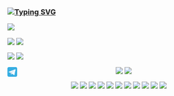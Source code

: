 ### [![Typing SVG](https://readme-typing-svg.demolab.com?font=Abyssinica+SIL&size=21&pause=1000&color=F70000&background=72684E00&center=true&vCenter=true&width=435&lines=Hello+there!;Sir+Obsidian+Maximus+welcomes+you!+%F0%9F%98%84)](https://git.io/typing-svg)

<!--![GitHub Stats](https://github-readme-stats.vercel.app/api?username=ObsidianMaximus&theme=synthwave)

![Top Languages](https://github-readme-stats.vercel.app/api/top-langs/?username=OBSIDIANMAXIMUS&show_icons=true&theme=2077)

[![GitHub Streak](https://streak-stats.demolab.com/?user=ObsidianMaximus&theme=buefy-dark)](https://git.io/streak-stats) -->

![](http://github-profile-summary-cards.vercel.app/api/cards/profile-details?username=ObsidianMaximus&theme=2077) 

![](http://github-profile-summary-cards.vercel.app/api/cards/repos-per-language?username=ObsidianMaximus&theme=2077) ![](http://github-profile-summary-cards.vercel.app/api/cards/most-commit-language?username=ObsidianMaximus&theme=2077)

![](http://github-profile-summary-cards.vercel.app/api/cards/stats?username=ObsidianMaximus&theme=2077) ![](http://github-profile-summary-cards.vercel.app/api/cards/productive-time?username=ObsidianMaximus&theme=2077&utcOffset=8)

<a href="https://t.me/ObsidianMaximus">
  <img align="left" alt="Sarthak's Telegram" width="22px" src="https://raw.githubusercontent.com/edent/SuperTinyIcons/master/images/svg/telegram.svg" />
</a>
 
<p align="center">
 <img src="https://komarev.com/ghpvc/?username=ObsidianMaximus&style=flat-square"/>
 
 
 <img src="https://img.shields.io/badge/dynamic/json?logo=github&label=GitHub+Followers&labelColor=282c34&color=181717&query=%24.data.totalSubs&url=https%3A%2F%2Fapi.spencerwoo.com%2Fsubstats%2F%3Fsource%3Dgithub%26queryKey%3DObsidianMaximus&longCache=true"/>
</p>

<p align="center">

<img src="https://img.shields.io/badge/-Mint-87CF3E?logo=LinuxMint&logoColor=fff"/>
<img src="https://img.shields.io/badge/-Win11-0078D4?logo=Windows11&logoColor=fff"/>
<img src="https://img.shields.io/badge/-AOSP-023020?logo=Android&logoColor=fffhttps://img.shields.io/badge/-AOSP-3DDC84?logo=Android&logoColor=fff"/>
<img src="https://img.shields.io/badge/-Git-F05032?logo=Git&logoColor=fff"/>
<img src="https://img.shields.io/badge/-Bash-4E8825?logo=GNUBash&logoColor=fff"/>
<img src="https://img.shields.io/badge/-CliGuy-241F31?logo=GnomeTerminal&logoColor=fff"/>
<img src="https://img.shields.io/badge/-WSL2-4D4D4D?logo=WindowsTerminal&logoColor=fff"/>
<img src="https://img.shields.io/badge/-Kernel-A8B9CC?logo=C&logoColor=fff"/>
<img src="https://img.shields.io/badge/-Py.-3776AB?logo=Python&logoColor=fff"/>
<img src="https://img.shields.io/badge/-Bots-5865F2?logo=Discord&logoColor=fff"/>

<img src="https://img.shields.io/badge/-Bots-26A5E4?logo=Telegram&logoColor=fff"/>




</p>


<p align="center">

<!--
For Statistics:
https://github-readme-stats.vercel.app/api?username=suyashpatil400&count_private=true&show_icons=true&theme=radical
 
For Top Languages:
https://github-readme-stats.vercel.app/api/top-langs/?username=SUYASHPATIL400&show_icons=true&theme=radical
 
For Adding Icons to profile:
https://img.shields.io/badge/-HTML-e34f26?logo=html5&logoColor=fff
 
For icons:

    https://simpleicons.org/
-->
